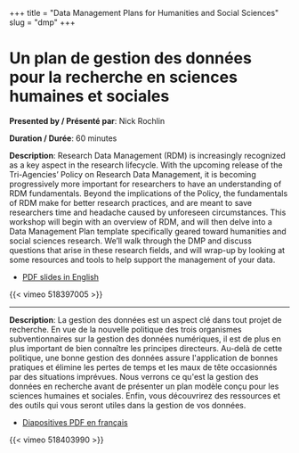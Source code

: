 +++
title = "Data Management Plans for Humanities and Social Sciences"
slug = "dmp"
+++

# Un plan de gestion des données pour la recherche en sciences humaines et sociales

**Presented by / Présenté par**: Nick Rochlin

**Duration / Durée**: 60 minutes

**Description**: Research Data Management (RDM) is increasingly recognized as a key aspect in the research
  lifecycle. With the upcoming release of the Tri-Agencies’ Policy on Research Data Management, it is becoming
  progressively more important for researchers to have an understanding of RDM fundamentals. Beyond the implications of
  the Policy, the fundamentals of RDM make for better research practices, and are meant to save researchers time and
  headache caused by unforeseen circumstances. This workshop will begin with an overview of RDM, and will then delve
  into a Data Management Plan template specifically geared toward humanities and social sciences research. We’ll walk
  through the DMP and discuss questions that arise in these research fields, and will wrap-up by looking at some
  resources and tools to help support the management of your data.

* [PDF slides in English](/session3e.pdf)

{{< vimeo 518397005 >}}
<br>

---

**Description**: La gestion des données est un aspect clé dans tout projet de recherche. En vue de la nouvelle politique
  des trois organismes subventionnaires sur la gestion des données numériques, il est de plus en plus important de bien
  connaître les principes directeurs. Au-delà de cette politique, une bonne gestion des données assure l'application de
  bonnes pratiques et élimine les pertes de temps et les maux de tête occasionnés par des situations imprévues. Nous
  verrons ce qu'est la gestion des données en recherche avant de présenter un plan modèle conçu pour les sciences
  humaines et sociales. Enfin, vous découvrirez des ressources et des outils qui vous seront utiles dans la gestion de
  vos données.

* [Diapositives PDF en français](/session3f.pdf)

{{< vimeo 518403990 >}}
